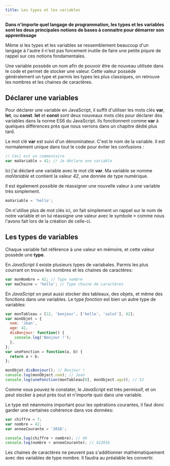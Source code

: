 ```yaml
---
title: Les types et les variables
---
```


**Dans n'importe quel langage de programmation, les types et les variables sont les deux principales notions de bases à connaitre pour démarrer son apprentissage**

Même si les types et les variables se ressemblement beaucoup d'un langage à l'autre il n'est pas forcement inutile de faire une petite piqure de rappel sur ces notions fondamentales.

Une variable possède un nom afin de pouvoir être de nouveau utilisée dans le code et permet de stocker une valeur. Cette valeur possède généralement un type et parmis les types les plus classiques, on retrouve les nombres et les chaines de caractères.

## Déclarer une variables

Pour déclarer une variable en JavaScript, il suffit d'utiliser les mots clés **var**, **let**, ou **const**. **let** et **const** sont deux nouveaux mots clés pour déclarer des variables dans la norme ES6 du JavaScript. Ils fonctionnent comme **var** à quelques différences près que nous verrons dans un chapitre dédié plus tard.

Le mot clé **var** est suivi d'un dénominateur. C'est le nom de la variable. Il est normalement unique dans tout le code pour éviter les confusions :

``` javascript
// Ceci est un commentaire
var maVariable = 42; // Je déclare une variable
```

Ici j'ai déclaré une variable avec le mot clé **var**. Ma variable se nomme *maVariable* et contient la valeur *42*, une donnée de type numérique.

Il est également possible de réassigner une nouvelle valeur à une variable très simplement.

``` javascript
maVariable = 'hello';
```

On n'utilise plus de mot clés ici, on fait simplement un rappel sur le nom de notre variable et on lui réassigne une valeur avec le symbole <kbd>=</kbd> comme nous l'avons fait lors de la création de celle-ci.

## Les types de variables

Chaque variable fait référence à une valeur en mémoire, et cette valeur possède une **type**.

En *JavaScript* il existe plusieurs types de variabales. Parmis les plus courrant on trouve les nombres et les chaines de caractères:

``` javascript
var monNombre = 42; // Type nombre
var maChaine = 'hello'; // Type chaine de caractères
```

En *JavaScript* on peut aussi stocker des tableaux, des objets, et même des fonctions dans une variables. Le type *fonction* est bien un autre type de variables:

``` javascript
var monTableau = [12, 'bonjour', ['hello', 'salut'], 42];
var monObjet = {
  nom: 'Jean',
  age: 42,
  disBonjour: function() {
    console.log('Bonjour !');
  },
};
var uneFonction = function(a, b) {
  return a + b;
};

monObjet.disBonjour(); // Bonjour !
console.log(monObject.nom); // Jean
console.log(uneFonction(monTableau[0], monObject.age)); // 52
```
Comme vous pouvez le constater, le *JavaScript* est très permissif, et on peut stocker à peut près tout et n'importe quoi dans une variable.

Le type est néanmoins important pour les opérations courantes, il faut donc garder une certaines cohérence dans vos données:

``` js
var chiffre = 7;
var nombre = 42;
var anneeCourante = '2016';

console.log(chiffre + nombre); // 49
console.log(nombre + anneeCourante); // 422016
```

Les chaines de caractères ne peuvent pas s'additionner mathématiquement avec des variables de type nombre. Il faudra au préalable les convertir.
